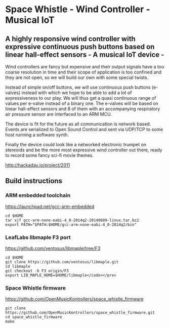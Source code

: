 # Space Whistle - Wind Controller - Musical IoT

## A highly responsive wind controller with expressive continuous push buttons based on linear hall-effect sensors - A musical IoT device -

Wind controllers are fancy but expensive and their output signals have a too coarse resolution in time and their scope of application is too confined and they are not open, so we will build our own with some special twists. 

Instead of simple on/off buttons, we will use continuous push buttons (e-valves) instead with which we hope to be able to add a lot of expressiveness to our play. We will thus get a quasi continuous range of values per e-valve instead of a binary one. The e-valves will be based on linear hall-effect sensors and 8 of them with an accompanying respiratory air pressure sensor are interfaced to an ARM MCU. 

The device is fit for the future as all communication is network based. Events are serialized to Open Sound Control and sent via UDP/TCP to some host running a software synth. 

Finally the device could look like a networked electronic trumpet on stereoids and be the more most expressive wind controller out there, ready to record some fancy sci-fi movie themes.

<http://hackaday.io/project/2011>

## Build instructions

### ARM embedded toolchain
<https://launchpad.net/gcc-arm-embedded>

	cd $HOME
	tar xjf gcc-arm-none-eabi-4_8-2014q2-20140609-linux.tar.bz2
	export PATH="$PATH:$HOME/gcc-arm-none-eabi-4_8-2014q2/bin"

### LeafLabs libmaple F3 port
<https://github.com/ventosus/libmaple/tree/F3>

	cd $HOME
	git clone https://github.com/ventosus/libmaple.git
	cd libmaple
	git checkout -b F3 origin/F3
	export LIB_MAPLE_HOME=$HOME/libmaple</code></pre>

### Space Whistle firmware
<https://github.com/OpenMusicKontrollers/space_whistle_firmware>

	git clone https://github.com/OpenMusicKontrollers/space_whistle_firmware.git
	cd space_whistle_firmware
	make
